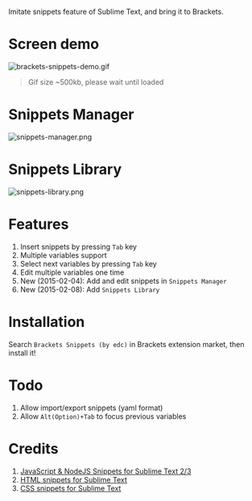 Imitate snippets feature of Sublime Text, and bring it to Brackets.

# Screen demo
![brackets-snippets-demo.gif](http://edwardchu.org/assets/images/brackets-snippets-demo.gif "Demo gif of the extension")
> Gif size ~500kb, please wait until loaded

# Snippets Manager
![snippets-manager.png](http://edwardchu.org/assets/images/snippets-manager@2x.png "Snippets Manager Screenshot")

# Snippets Library
![snippets-library.png](http://edwardchu.org/assets/images/snippets-library@2x.png "Snippets Library Screenshot")

# Features
1. Insert snippets by pressing `Tab` key
2. Multiple variables support
3. Select next variables by pressing `Tab` key
4. Edit multiple variables one time
5. New (2015-02-04): Add and edit snippets in `Snippets Manager`
5. New (2015-02-08): Add `Snippets Library`


# Installation
Search `Brackets Snippets (by edc)` in Brackets extension market, then install it!

# Todo
1. Allow import/export snippets (yaml format)
2. Allow `Alt(Option)+Tab` to focus previous variables

# Credits
1. [JavaScript & NodeJS Snippets for Sublime Text 2/3](https://github.com/zenorocha/sublime-javascript-snippets)
2. [HTML snippets for Sublime Text](https://github.com/joshnh/HTML-Snippets)
3. [CSS snippets for Sublime Text](https://github.com/joshnh/CSS-Snippets)